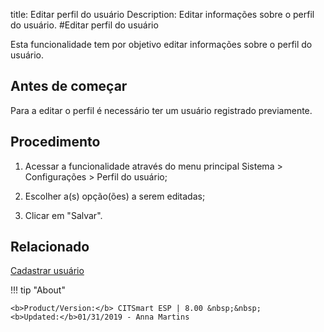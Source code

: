 title: Editar perfil do usuário
Description: Editar informações sobre o perfil do usuário.
#Editar perfil do usuário

Esta funcionalidade tem por objetivo editar informações sobre o perfil do
usuário.

Antes de começar
--------------------

Para a editar o perfil é necessário ter um usuário registrado previamente.

Procedimento
----------------

1.  Acessar a funcionalidade através do menu principal Sistema \> Configurações
    \> Perfil do usuário;

2.  Escolher a(s) opção(ões) a serem editadas;

3.  Clicar em "Salvar".

Relacionado
-----------

[Cadastrar usuário](/pt-br/citsmart-esp-8/initial-settings/access-settings/user/users.html)

!!! tip "About"

    <b>Product/Version:</b> CITSmart ESP | 8.00 &nbsp;&nbsp;
    <b>Updated:</b>01/31/2019 - Anna Martins
